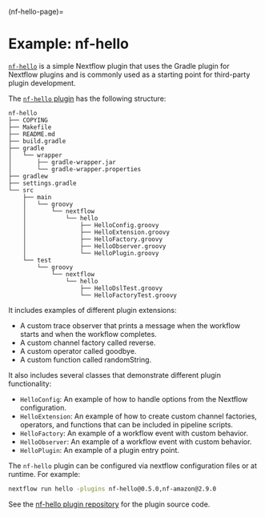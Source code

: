 (nf-hello-page)=

# Example: nf-hello

[`nf-hello`](https://github.com/nextflow-io/nf-hello/tree/gradle-plugin-example) is a simple Nextflow plugin that uses the Gradle plugin for Nextflow plugins and is commonly used as a starting point for third-party plugin development.

The [`nf-hello` plugin](https://github.com/nextflow-io/nf-hello/tree/gradle-plugin-example) has the following structure:

```
nf-hello
├── COPYING
├── Makefile
├── README.md
├── build.gradle
├── gradle
│   └── wrapper
│       ├── gradle-wrapper.jar
│       └── gradle-wrapper.properties
├── gradlew
├── settings.gradle
└── src
    ├── main
    │   └── groovy
    │       └── nextflow
    │           └── hello
    │               ├── HelloConfig.groovy
    │               ├── HelloExtension.groovy
    │               ├── HelloFactory.groovy
    │               ├── HelloObserver.groovy
    │               └── HelloPlugin.groovy
    └── test
        └── groovy
            └── nextflow
                └── hello
                    ├── HelloDslTest.groovy
                    └── HelloFactoryTest.groovy
```

It includes examples of different plugin extensions:

- A custom trace observer that prints a message when the workflow starts and when the workflow completes.
- A custom channel factory called reverse.
- A custom operator called goodbye.
- A custom function called randomString.

It also includes several classes that demonstrate different plugin functionality:

- `HelloConfig`: An example of how to handle options from the Nextflow configuration.
- `HelloExtension`: An example of how to create custom channel factories, operators, and functions that can be included in pipeline scripts.
- `HelloFactory`: An example of a workflow event with custom behavior.
- `HelloObserver`: An example of a workflow event with custom behavior.
- `HelloPlugin`: An example of a plugin entry point.

The `nf-hello` plugin can be configured via nextflow configuration files or at runtime. For example:

```bash
nextflow run hello -plugins nf-hello@0.5.0,nf-amazon@2.9.0
```

See the [nf-hello plugin repository](https://github.com/nextflow-io/nf-hello/tree/gradle-plugin-example) for the plugin source code.
